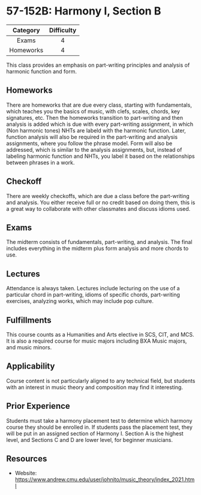 # 57-152B: Harmony I, Section B

| Category | Difficulty |
|:-:       | :-:        |
| Exams    | 4          |
| Homeworks| 4          |

This class provides an emphasis on part-writing principles and analysis of harmonic function and form.

## Homeworks

There are homeworks that are due every class, starting with fundamentals, which teaches you the basics of music, with clefs, scales, chords, key signatures, etc.
Then the homeworks transition to part-writing and then analysis is added which is due with every part-writing assignment, in which (Non harmonic tones) NHTs are labeld with the harmonic function. 
Later, function analysis will also be required in the part-writing and analysis assignments, where you follow the phrase model. Form will also be addressed, which
is similar to the analysis assignments, but, instead of labeling harmonic function and NHTs, you label it based on the relationships between phrases in a work.

## Checkoff

There are weekly checkoffs, which are due a class before the part-writing and analysis. You either receive full or no credit based on doing them,
this is a great way to collaborate with other classmates and discuss idioms used.

## Exams

The midterm consists of fundamentals, part-writing, and analysis. The final includes everything in the midterm plus form analysis and more chords to use.

## Lectures

Attendance is always taken. Lectures include lecturing on the use of a particular chord in part-writing, idioms of specific chords, part-writing exercises,
analyzing works, which may include pop culture.

## Fulfillments
 
This course counts as a Humanities and Arts elective in SCS, CIT, and MCS. It is also a required course for music majors including BXA Music majors,
and music minors. 

## Applicability

Course content is not particularly aligned to any technical field, but students with an interest in music theory and composition may find it interesting.  

## Prior Experience

Students must take a harmony placement test to determine which harmony course they should be enrolled in. If students pass the placement
test, they will be put in an assigned section of Harmony I. Section A is the highest level, and Sections C and D are lower level, for beginner musicians.

## Resources

- Website: https://www.andrew.cmu.edu/user/johnito/music_theory/index_2021.html
